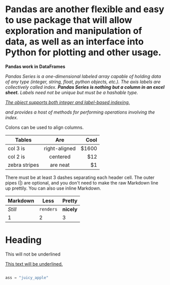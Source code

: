 # Pandas are another flexible and easy to use package that will allow exploration and manipulation of data, as well as an interface into Python for plotting and other usage.

__Pandas work in DataFrames__

<i>Pandas Series is a one-dimensional labeled array capable of holding data of any type (integer, string, float, python objects, etc.). The axis labels are collectively called index. <b>Pandas Series is nothing but a column in an excel sheet.</b>
Labels need not be unique but must be a hashable type. <p style="text-decoration: underline;">The object supports both integer and label-based indexing.</p> and provides a host of methods for performing operations involving the index.</i>




Colons can be used to align columns.

| Tables        | Are           | Cool  |
| ------------- |:-------------:| -----:|
| col 3 is      | right-aligned | $1600 |
| col 2 is      | centered      |   $12 |
| zebra stripes | are neat      |    $1 |

There must be at least 3 dashes separating each header cell.
The outer pipes (|) are optional, and you don't need to make the
raw Markdown line up prettily. You can also use inline Markdown.

Markdown | Less | Pretty
--- | --- | ---
*Still* | `renders` | **nicely**
1 | 2 | 3


<!DOCTYPE html>
<html>
   <head>
      <title>HTML Text underline</title>
   </head>

   <body>
      <h1>Heading</h1>
      <p>This will not be underlined</p>
      <p style="text-decoration: underline;">This text will be underlined.</p>
   </body>
</html>


~~~Python

ass = "juicy_apple"
~~~
